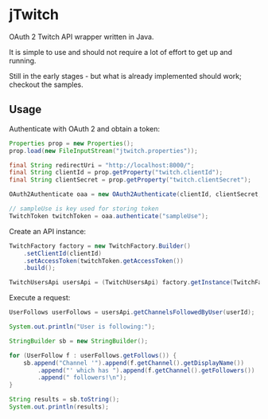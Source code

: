# jTwitch
OAuth 2 Twitch API wrapper written in Java.

It is simple to use and should not require a lot of effort to get up and running.

Still in the early stages - but what is already implemented should work; checkout the samples.

## Usage
Authenticate with OAuth 2 and obtain a token:
```java
Properties prop = new Properties();
prop.load(new FileInputStream("jtwitch.properties"));

final String redirectUri = "http://localhost:8000/";
final String clientId = prop.getProperty("twitch.clientId");
final String clientSecret = prop.getProperty("twitch.clientSecret");

OAuth2Authenticate oaa = new OAuth2Authenticate(clientId, clientSecret, redirectUri);

// sampleUse is key used for storing token
TwitchToken twitchToken = oaa.authenticate("sampleUse");
```
Create an API instance:
```java
TwitchFactory factory = new TwitchFactory.Builder()
    .setClientId(clientId)
    .setAccessToken(twitchToken.getAccessToken())
    .build();

TwitchUsersApi usersApi = (TwitchUsersApi) factory.getInstance(TwitchFactory.API.Users);
```
Execute a request:
```java
UserFollows userFollows = usersApi.getChannelsFollowedByUser(userId);

System.out.println("User is following:");

StringBuilder sb = new StringBuilder();

for (UserFollow f : userFollows.getFollows()) {
    sb.append("Channel '").append(f.getChannel().getDisplayName())
        .append("' which has ").append(f.getChannel().getFollowers())
        .append(" followers!\n");
}

String results = sb.toString();
System.out.println(results);
```